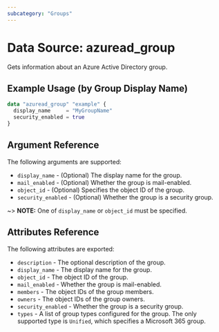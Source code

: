 ```yaml
---
subcategory: "Groups"
---
```


# Data Source: azuread_group

Gets information about an Azure Active Directory group.

## Example Usage (by Group Display Name)

```terraform
data "azuread_group" "example" {
  display_name     = "MyGroupName"
  security_enabled = true
}
```

## Argument Reference

The following arguments are supported:

* `display_name` - (Optional) The display name for the group.
* `mail_enabled` - (Optional) Whether the group is mail-enabled.
* `object_id` - (Optional) Specifies the object ID of the group.
* `security_enabled` - (Optional) Whether the group is a security group.

~> **NOTE:** One of `display_name` or `object_id` must be specified.

## Attributes Reference

The following attributes are exported:

* `description` - The optional description of the group.
* `display_name` - The display name for the group.
* `object_id` - The object ID of the group.
* `mail_enabled` - Whether the group is mail-enabled.
* `members` - The object IDs of the group members.
* `owners` - The object IDs of the group owners.
* `security_enabled` - Whether the group is a security group.
* `types` - A list of group types configured for the group. The only supported type is `Unified`, which specifies a Microsoft 365 group.
